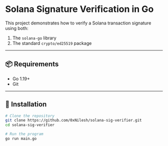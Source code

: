 # Solana Signature Verification in Go

This project demonstrates how to verify a Solana transaction signature using both:

1. The `solana-go` library
2. The standard `crypto/ed25519` package

---

## 📦 Requirements

- Go 1.19+
- Git

---

## 🔧 Installation

```bash
# Clone the repository
git clone https://github.com/0xNilesh/solana-sig-verifier.git
cd solana-sig-verifier

# Run the program
go run main.go
```
